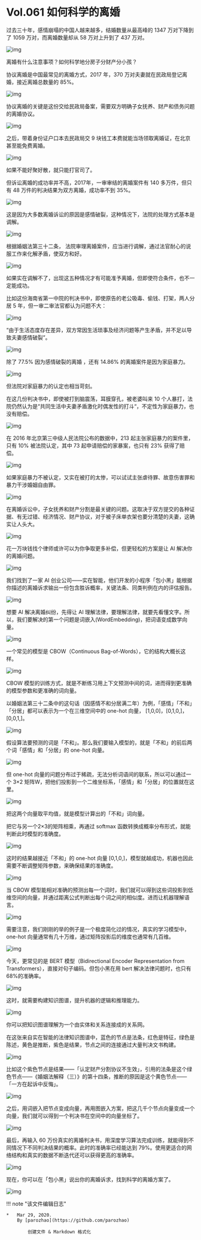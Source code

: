 # Vol.061 如何科学的离婚

过去三十年，感情崩塌的中国人越来越多，结婚数量从最高峰的 1347 万对下降到了 1059 万对，而离婚数量却从 58 万对上升到了 437 万对。

![img](https://cdn.jsdelivr.net/gh/paperclipcn/static/U6yRaDu1Nab8AKtDcsDsTD2IxRfqzcXI6dgWQmL9TUSX7CfljVibJ9iaCraD7YQ6kbibiaJx68RddfehU1IMURYDpQ.gif)

离婚有什么注意事项？如何科学地分房子分财产分小孩？

协议离婚是中国最常见的离婚方式，2017 年，370 万对夫妻就在民政局登记离婚，接近离婚总数量的 85%。

![img](https://cdn.jsdelivr.net/gh/paperclipcn/static/U6yRaDu1Nab8AKtDcsDsTD2IxRfqzcXI3FEvsYjxicmCrNTUGQkibicp9ahozdzmCfR1od8HfDdVFbWemEDibLcGuQ.gif)

协议离婚的关键是这份交给民政局备案，需要双方明确子女抚养、财产和债务问题的离婚协议。

![img](https://cdn.jsdelivr.net/gh/paperclipcn/static/U6yRaDu1Nab8AKtDcsDsTD2IxRfqzcXIu2fyMT8Jcjb8vZ0LibsL5nWF1InbHJicUKiceJnicicKHGUGs5TUTCkvJQw.gif)

之后，带着身份证户口本去民政局交 9 块钱工本费就能当场领取离婚证，在北京甚至能免费离婚。

![img](https://cdn.jsdelivr.net/gh/paperclipcn/static/U6yRaDu1Nab8AKtDcsDsTD2IxRfqzcXIoYQOaiaCoiaZAXMrKRjAf11odPgvNsaic2PY4tg1IHlLjTjmCzCIxxAPg.gif)

如果不能好聚好散，就只能打官司了。

但诉讼离婚的成功率并不高，2017年，一审审结的离婚案件有 140 多万件，但只有 48 万件的判决结果为双方离婚，成功率不到 35%。

![img](https://cdn.jsdelivr.net/gh/paperclipcn/static/U6yRaDu1Nab8AKtDcsDsTD2IxRfqzcXI5z1lFmZto0nvEdPhcEYxWDfibw5jQ2806XY28yjmATUmHMqDAjdPsvQ.gif)

这是因为大多数离婚诉讼的原因是感情破裂，这种情况下，法院的处理方式基本是调解。

![img](https://cdn.jsdelivr.net/gh/paperclipcn/static/U6yRaDu1Nab8AKtDcsDsTD2IxRfqzcXIQiao13bnYDOnKcMChywfD2HKFt3OwXwPKPZHYJRUPackml8NMWULLeg.gif)

根据婚姻法第三十二条， 法院审理离婚案件，应当进行调解，通过法官耐心的说服工作来化解矛盾，使双方和好。

![img](https://cdn.jsdelivr.net/gh/paperclipcn/static/U6yRaDu1Nab8AKtDcsDsTD2IxRfqzcXIR3NlVqzhtqS51WE3ESKZXd1k9yTEzoLMk0ohRaSRQ2s7rOiakV78iaow.gif)

如果实在调解不了，出现这五种情况才有可能准予离婚，但即使符合条件，也不一定能成功。

比如这份海南省第一中院的判决书中，即使原告的老公吸毒、偷钱、打架，两人分居 5 年，但一审二审法官都认为问题不大：

![img](https://cdn.jsdelivr.net/gh/paperclipcn/static/U6yRaDu1Nab8AKtDcsDsTD2IxRfqzcXIKUt60Pd24tDMK1AW5pdjstpBb0BO3LvjJNDL83tjsW0GBpuiaJ8QnkA.png)

“由于生活态度存在差异，双方常因生活琐事及经济问题等产生矛盾，并不足以导致夫妻感情破裂”。

![img](https://cdn.jsdelivr.net/gh/paperclipcn/static/U6yRaDu1Nab8AKtDcsDsTD2IxRfqzcXI1NJeNYscCoOncK8egWX2NSI0XT0IUqLhVfALSR2xEicrrX6Bia1AMgmA.png)

除了 77.5% 因为感情破裂的离婚 ，还有 14.86% 的离婚案件是因为家庭暴力。

![img](https://cdn.jsdelivr.net/gh/paperclipcn/static/U6yRaDu1Nab8AKtDcsDsTD2IxRfqzcXI2I3u2EBsndHQ9ia86rPDQcl5R0cZPpGjguDk05L5dQNxbtdiaGN5hS4A.png)

但法院对家庭暴力的认定也相当苛刻。

在这几份判决书中，即使被打到脑震荡，耳膜穿孔，被老婆叫来 10 个人暴打，法院仍然认为是“共同生活中夫妻矛盾激化时偶发性的打斗“，不定性为家庭暴力，也没有赔偿。

![img](https://cdn.jsdelivr.net/gh/paperclipcn/static/U6yRaDu1Nab8AKtDcsDsTD2IxRfqzcXI521kxIKku99m0k6Mszyb6b5HNCP0dfiaFsbhiajjDbIysxCbbIicxjLmg.gif)

在 2016 年北京第三中级人民法院公布的数据中，213 起主张家庭暴力的案件里，只有 10% 被法院认定，其中 73 起申请赔偿的家暴案，也只有 23% 获得了赔偿。

![img](https://cdn.jsdelivr.net/gh/paperclipcn/static/U6yRaDu1Nab8AKtDcsDsTD2IxRfqzcXIFvkwWFuQzjvloXEKMuZ59ic7ecrdtrJYBTM5ia5f6ezUTJnqxztssgzg.gif)

如果家庭暴力不被认定，又实在被打的太惨，可以试试主张虐待罪、故意伤害罪和暴力干涉婚姻自由罪。

![img](https://cdn.jsdelivr.net/gh/paperclipcn/static/U6yRaDu1Nab8AKtDcsDsTD2IxRfqzcXICyerQJdqmax4XFUQqYsib4S2NB5ibTlicVbWeptsnXBBceRM7G5ibJAR5A.gif)

在离婚诉讼中，子女抚养和财产分割是最关键的问题。这取决于双方提交的各种证据、有无过错、经济情况、财产协议，对于被子床单衣架也要分清楚的夫妻，这确实让人头大。

![img](https://cdn.jsdelivr.net/gh/paperclipcn/static/U6yRaDu1Nab8AKtDcsDsTD2IxRfqzcXIRTCUPyvscqm2qUQIKcwocS7thYbsudPQPDqsI6LOIwib4mUFlrwPGAQ.gif)

花一万块钱找个律师或许可以为你争取更多补偿，但更轻松的方案是让 AI 解决你的离婚问题。

![img](https://cdn.jsdelivr.net/gh/paperclipcn/static/U6yRaDu1Nab8AKtDcsDsTD2IxRfqzcXIojmTx2vlwr3e8rWDU2icCVZibe6Jiazicxd2iaeeIKuWX3KfqRvvF6PMbUw.gif)

我们找到了一家 AI 创业公司——实在智能，他们开发的小程序「包小黑」能根据你描述的离婚诉求输出一份包含胜诉概率，关键法条、同类判例在内的评估报告。

![img](https://cdn.jsdelivr.net/gh/paperclipcn/static/U6yRaDu1Nab8AKtDcsDsTD2IxRfqzcXINZiaMty307m5HALfRbkibyic67SgLiaEVicNFhzjKhdNeqAiciaG861deX4Ow.gif)

想要 AI 解决离婚纠纷，先得让 AI 理解法律，要理解法律，就要先看懂文字。所以，我们要解决的第一个问题是词嵌入(WordEmbedding)，把词语变成数学向量。

![img](https://cdn.jsdelivr.net/gh/paperclipcn/static/U6yRaDu1Nab8AKtDcsDsTD2IxRfqzcXIJvcT1vL39TfURWJr6ic9ew53vGr8aicBrxhG6vEpkiblic0RvvRAMxxnAA.gif)

一个常见的模型是 CBOW（Continuous Bag-of-Words），它的结构大概长这样。

![img](https://cdn.jsdelivr.net/gh/paperclipcn/static/U6yRaDu1Nab8AKtDcsDsTD2IxRfqzcXIQiaMhiaAiaIzBgSuHliaibjX7yVmca1ouKTTQFlqGVmbDO1rgvZgic2hvsNw.gif)

CBOW 模型的训练方式，就是不断练习用上下文预测中间的词，进而得到更准确的模型参数和更准确的词向量。

以婚姻法第三十二条中的这句话（因感情不和分居满二年）为例，「感情」「不和」「分居」都可以表示为一个在三维空间中的 one-hot 向量， [1,0,0]，[0,1,0,]，[0,0,1,]。

![img](https://cdn.jsdelivr.net/gh/paperclipcn/static/U6yRaDu1Nab8AKtDcsDsTD2IxRfqzcXI7L24vLgP1tVEgFJ90eoIicJibOzMliaZPTbH0d3KNibHDdFfl5KjsI5tcw.gif)

假设算法要预测的词是「不和」。那么我们要输入模型的，就是「不和」的前后两个词「感情」和「分居」的 one-hot 向量。

![img](https://cdn.jsdelivr.net/gh/paperclipcn/static/U6yRaDu1Nab8AKtDcsDsTD2IxRfqzcXIa3hNTrRrZ4RY37t1To9m3tVT5DBYW8nYibgd0PtAibyoqJsI9ic1cuvUQ.gif)

但 one-hot 向量的问题分布过于稀疏，无法分析词语间的联系，所以可以通过一个 3×2 矩阵W，把他们投影到一个二维坐标系，「感情」和「分居」的位置就在这里。

![img](https://cdn.jsdelivr.net/gh/paperclipcn/static/U6yRaDu1Nab8AKtDcsDsTD2IxRfqzcXIqkoLgicKbK9LG02xTWsDkus2CLHeyQ0u4A10Qj2F3nAicbyg81LYWaYA.gif)

把这两个向量取平均值，就是模型计算出的「不和」词向量。

把它与另一个2×3的矩阵相乘，再通过 softmax 函数转换成概率分布形式，就能判断此时模型的准确度。

![img](https://cdn.jsdelivr.net/gh/paperclipcn/static/U6yRaDu1Nab8AKtDcsDsTD2IxRfqzcXImvSCEADTfYE5rVFDQkA2j1Ld5b9ba47T69nkYyFh11e2ZotvAUGpeg.gif)

这时的结果越接近「不和」的 one-hot 向量 [0,1,0,]，模型就越成功，机器也因此需要不断调整矩阵参数，来确保结果的准确度。

![img](https://cdn.jsdelivr.net/gh/paperclipcn/static/U6yRaDu1Nab8AKtDcsDsTD2IxRfqzcXImeZecrg68BnUQPxkIoMfdsOibw3bdssJ89xFR017wiajPbWzZ71rGibZQ.gif)

当 CBOW 模型能相对准确的预测出每一个词时，我们就可以得到这些词投影到低维空间的向量，并通过距离公式判断出每个词之间的相似度。进而让机器理解语言。

![img](https://cdn.jsdelivr.net/gh/paperclipcn/static/U6yRaDu1Nab8AKtDcsDsTD2IxRfqzcXIZGaA826AnKuPdkm0ia5skIyf7qu5VnWJx8r9499x9asgXrW6I2zULsg.gif)

需要注意，我们刚刚的举的例子是一个极度简化过的情况，真实的学习模型中， one-hot 向量通常有几十万维，通过矩阵投影后的维度也通常有几百维。

![img](https://cdn.jsdelivr.net/gh/paperclipcn/static/U6yRaDu1Nab8AKtDcsDsTD2IxRfqzcXIEOWgvIIic5jbDOIaWNnJNsMRdvic0xEiaclRGUOyQ2zUFoXGvFO2Kpic7Q.gif)

今天，更常见的是 BERT 模型（Bidirectional Encoder Representation from Transformers），直接对句子编码。但包小黑在用 bert 解决法律问题时，也只有 68%的准确率。

![img](https://cdn.jsdelivr.net/gh/paperclipcn/static/U6yRaDu1Nab8AKtDcsDsTD2IxRfqzcXIG1Rj1QMZxMl30dcxmkKclwSOyxcwm58Wo40iabXWvT7m3DCrkKKYKXg.gif)

这时，就需要构建知识图谱，提升机器的逻辑和推理能力。

![img](https://cdn.jsdelivr.net/gh/paperclipcn/static/U6yRaDu1Nab8AKtDcsDsTD2IxRfqzcXIYEYd0z9lyTmAnaa8hU0wdXnCdg115Ldib0ibLABewxdSway0RUQoY0vg.gif)

你可以把知识图谱理解为一个由实体和关系连接成的关系网。

在这张来自实在智能的法律知识图谱中，蓝色的节点是法条，红色是特征，绿色是陈述，黄色是推断，紫色是结果，节点之间的连接通过大量判决文书构建。

![img](https://cdn.jsdelivr.net/gh/paperclipcn/static/U6yRaDu1Nab8AKtDcsDsTD2IxRfqzcXISic5NhYDGAHUZiafrz23iaYqHic95T6vibISPCiaWRsHLtLULkyk6YNu1xOA.gif)

比如这个紫色节点是结果——「认定财产分割协议不生效」，引用的法条是这个绿色节点——《婚姻法解释（三）》的第十四条，推断的原因是这个黄色节点——「一方在起诉中反悔」。

![img](https://cdn.jsdelivr.net/gh/paperclipcn/static/U6yRaDu1Nab8AKtDcsDsTD2IxRfqzcXIQxibYlhw1sehogyGx3ghpMD42yqYXDMbS8jgBibXl3yrHETHeb6y58yA.gif)

之后，用词嵌入把节点变成向量，再用图嵌入方案，把这几千个节点向量变成一个向量，我们就可以得到一个判决书在空间中的向量坐标了。

![img](https://cdn.jsdelivr.net/gh/paperclipcn/static/U6yRaDu1Nab8AKtDcsDsTD2IxRfqzcXIMIL5buTNeJOVVOibwTiacQv3g11cl6BBrD3Nha86N4WicpRPGFoymMNibw.gif)

最后，再输入 60 万份真实的离婚判决书，用深度学习算法完成训练，就能得到不同情况下不同判决结果的概率。此时的准确率已经能达到 79%。使用更适合的网络结构和真实的数据不断迭代还可以获得更高的准确率。

![img](https://cdn.jsdelivr.net/gh/paperclipcn/static/U6yRaDu1Nab8AKtDcsDsTD2IxRfqzcXIM6dwb8zVtq4TJwp4vU14Q6cTLBugcDdIbODTIbjo7nJiblPR7qibLmjw.gif)

现在，你可以在「包小黑」说出你的离婚诉求，找到科学的离婚方案了。

![img](https://cdn.jsdelivr.net/gh/paperclipcn/static/U6yRaDu1Nab8AKtDcsDsTD2IxRfqzcXI5rRWywHgVEicaWDh3yreCa86j1MNTGXgiaj1ibfKQuvn2OibCJlRjQBcmA.gif)

!!! note "该文件编辑日志"

	* 	Mar 29, 2020.
		By [parozhao](https://github.com/parozhao)
	
			创建文件 & Markdown 格式化

